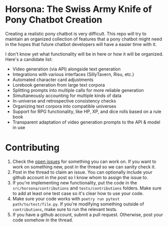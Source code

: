 # Horsona: The Swiss Army Knife of Pony Chatbot Creation
Creating a realistic pony chatbot is very difficult. This repo will try to maintain an organized collection of features that a pony chatbot might need in the hopes that future chatbot developers will have a easier time with it.

I don't know yet what functionality will be in here or how it will be organized.
Here's a candidate list:
- Video generation (via API) alongside text generation
- Integrations with various interfaces (SillyTavern, Risu, etc.)
- Automated character card adjustments
- Lorebook generation from large text corpora
- Splitting prompts into multiple calls for more reliable generation
- Simultaneously accounting for multiple kinds of data
- In-universe and retrospective consistency checks
- Organizing text corpora into compatible universes
- Support for RPG functionality, like HP, XP, and dice rolls based on a rule book
- Transparent adaptation of video generation prompts to the API & model in use

# Contributing
1. Check the [open issues](https://github.com/synthbot-anon/horsona/issues) for something you can work on. If you want to work on something new, post in the thread so we can sanity check it.
2. Post in the thread to claim an issue. You can optionally include your github account in the post so I know whom to assign the issue to.
3. If you're implementing new functionality, put the code in the `src/horsona/contributions` and `tests/contributions` folders. Make sure to add at least one test case so it's clear how to use your code.
4. Make sure your code works with `poetry run pytest path/to/test/file.py`. If you're modifying something outside of `contributions`, make sure to run the relevant tests.
5. If you have a github account, submit a pull request. Otherwise, post your code somehow in the thread.
